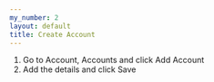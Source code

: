 ```yaml
---
my_number: 2
layout: default
title: Create Account
---
```


1. Go to Account, Accounts and click Add Account
1. Add the details and click Save
